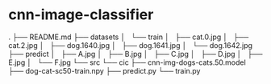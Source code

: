 # cnn-image-classifier
 
.
├── README.md
├── datasets
│   └── train
│       ├── cat.0.jpg
│       ├── cat.2.jpg
│       ├── dog.1640.jpg
│       ├── dog.1641.jpg
│       └── dog.1642.jpg
├── predict
│   ├── A.jpg
│   ├── B.jpg
│   ├── C.jpg
│   ├── D.jpg
│   ├── E.jpg
│   └── F.jpg
└── src
    └── cic
        ├── cnn-img-dogs-cats.50.model
        ├── dog-cat-sc50-train.npy
        ├── predict.py
        └── train.py